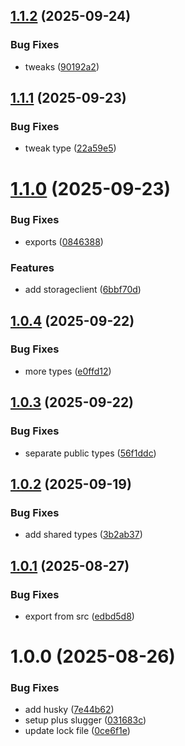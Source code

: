 ## [1.1.2](https://github.com/adobe-rnd/helix-product-shared/compare/v1.1.1...v1.1.2) (2025-09-24)


### Bug Fixes

* tweaks ([90192a2](https://github.com/adobe-rnd/helix-product-shared/commit/90192a2d57a82899b57f74b68c91e2aa8e83ba60))

## [1.1.1](https://github.com/adobe-rnd/helix-product-shared/compare/v1.1.0...v1.1.1) (2025-09-23)


### Bug Fixes

* tweak type ([22a59e5](https://github.com/adobe-rnd/helix-product-shared/commit/22a59e5825801aae55025ebbf10d08258ae2f7de))

# [1.1.0](https://github.com/adobe-rnd/helix-product-shared/compare/v1.0.4...v1.1.0) (2025-09-23)


### Bug Fixes

* exports ([0846388](https://github.com/adobe-rnd/helix-product-shared/commit/0846388edfb32de780fbc37b28efa77bbb0db184))


### Features

* add storageclient ([6bbf70d](https://github.com/adobe-rnd/helix-product-shared/commit/6bbf70d34149de01155c41f90d38b93d55f2e69f))

## [1.0.4](https://github.com/adobe-rnd/helix-product-shared/compare/v1.0.3...v1.0.4) (2025-09-22)


### Bug Fixes

* more types ([e0ffd12](https://github.com/adobe-rnd/helix-product-shared/commit/e0ffd1279f466bc9526aa2f0993d77035356db49))

## [1.0.3](https://github.com/adobe-rnd/helix-product-shared/compare/v1.0.2...v1.0.3) (2025-09-22)


### Bug Fixes

* separate public types ([56f1ddc](https://github.com/adobe-rnd/helix-product-shared/commit/56f1ddc477f7b2a55c89fcd6b7a01b7cff9854d5))

## [1.0.2](https://github.com/adobe-rnd/helix-product-shared/compare/v1.0.1...v1.0.2) (2025-09-19)


### Bug Fixes

* add shared types ([3b2ab37](https://github.com/adobe-rnd/helix-product-shared/commit/3b2ab37c8e85414bb614a6abb0c759ee1087551c))

## [1.0.1](https://github.com/adobe-rnd/helix-product-shared/compare/v1.0.0...v1.0.1) (2025-08-27)


### Bug Fixes

* export from src ([edbd5d8](https://github.com/adobe-rnd/helix-product-shared/commit/edbd5d871cb27aa3c6c9c1caee949afda51e3468))

# 1.0.0 (2025-08-26)


### Bug Fixes

* add husky ([7e44b62](https://github.com/adobe-rnd/helix-product-shared/commit/7e44b62bf9e8f9bd0d98951375a5acc564bc62e2))
* setup plus slugger ([031683c](https://github.com/adobe-rnd/helix-product-shared/commit/031683c0b84d0f9f14e10119afa294bfabbe7ce0))
* update lock file ([0ce6f1e](https://github.com/adobe-rnd/helix-product-shared/commit/0ce6f1e08813809a21a6d98c4e3ac3fce741d3e3))
